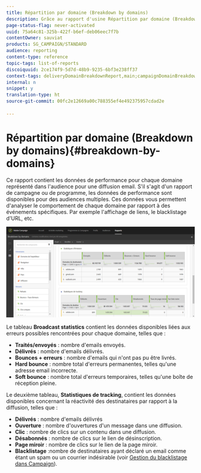 ```yaml
---
title: Répartition par domaine (Breakdown by domains)
description: Grâce au rapport d'usine Répartition par domaine (Breakdown by domains), découvrez les données de performance de vos diffusions selon chaque domaine de votre client.
page-status-flag: never-activated
uuid: 75a64c81-325b-422f-b6ef-deb06eec7f7b
contentOwner: sauviat
products: SG_CAMPAIGN/STANDARD
audience: reporting
content-type: reference
topic-tags: list-of-reports
discoiquuid: 2ce174f9-5d7d-48b9-9235-6bf3e238ff37
context-tags: deliveryDomainBreakdownReport,main;campaignDomainBreakdownReport,main;programDomainBreakdownReport,main
internal: n
snippet: y
translation-type: ht
source-git-commit: 00fc2e12669a00c788355ef4e492375957cdad2e

---
```



# Répartition par domaine (Breakdown by domains){#breakdown-by-domains}

Ce rapport contient les données de performance pour chaque domaine représenté dans l'audience pour une diffusion email. S'il s'agit d'un rapport de campagne ou de programme, les données de performance sont disponibles pour des audiences multiples. Ces données vous permettent d'analyser le comportement de chaque domaine par rapport à des événements spécifiques. Par exemple l'affichage de liens, le blacklistage d'URL, etc.

![](assets/delivery_reports_6.png)

Le tableau **Broadcast statistics** contient les données disponibles liées aux erreurs possibles rencontrées pour chaque domaine, telles que :

* **Traités/envoyés** : nombre d'emails envoyés.
* **Délivrés** : nombre d'emails délivrés.
* **Bounces + erreurs** : nombre d'emails qui n'ont pas pu être livrés.
* **Hard bounce** : nombre total d'erreurs permanentes, telles qu'une adresse email incorrecte.
* **Soft bounce** : nombre total d'erreurs temporaires, telles qu'une boîte de réception pleine.

Le deuxième tableau, **Statistiques de tracking**, contient les données disponibles concernant la réactivité des destinataires par rapport à la diffusion, telles que :

* **Délivrés** : nombre d'emails délivrés
* **Ouverture** : nombre d'ouvertures d'un message dans une diffusion.
* **Clic** : nombre de clics sur un contenu dans une diffusion.
* **Désabonnés** : nombre de clics sur le lien de désinscription.
* **Page miroir** : nombre de clics sur le lien de la page miroir.
* **Blacklistage** :nombre de destinataires ayant déclaré un email comme étant un spam ou un courrier indésirable (voir [Gestion du blacklistage dans Campaign](../../audiences/using/about-opt-in-and-opt-out-in-campaign.md)).

